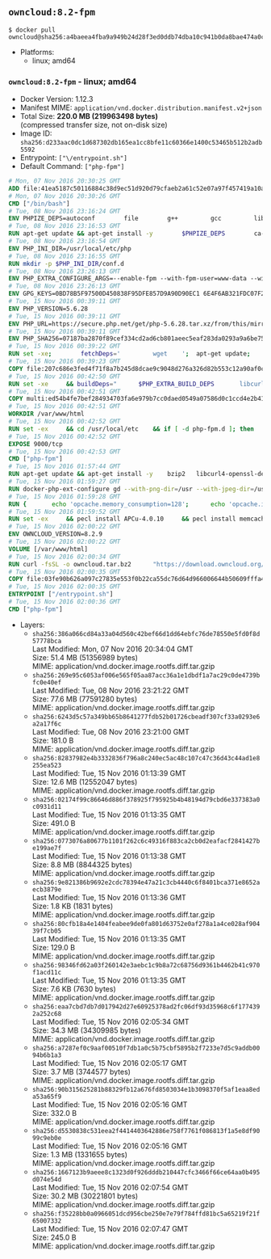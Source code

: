 ## `owncloud:8.2-fpm`

```console
$ docker pull owncloud@sha256:a4baeea4fba9a949b24d28f3ed0ddb74dba10c941b0da8bae474a0c9a89f7e92
```

-	Platforms:
	-	linux; amd64

### `owncloud:8.2-fpm` - linux; amd64

-	Docker Version: 1.12.3
-	Manifest MIME: `application/vnd.docker.distribution.manifest.v2+json`
-	Total Size: **220.0 MB (219963498 bytes)**  
	(compressed transfer size, not on-disk size)
-	Image ID: `sha256:d233aac0dc1d687302db165ea1cc8bfe11c60366e1400c53465b512b2adb5592`
-	Entrypoint: `["\/entrypoint.sh"]`
-	Default Command: `["php-fpm"]`

```dockerfile
# Mon, 07 Nov 2016 20:30:25 GMT
ADD file:41ea5187c50116884c38d9ec51d920d79cfaeb2a61c52e07a97f457419a10a4f in / 
# Mon, 07 Nov 2016 20:30:26 GMT
CMD ["/bin/bash"]
# Tue, 08 Nov 2016 23:16:24 GMT
ENV PHPIZE_DEPS=autoconf 		file 		g++ 		gcc 		libc-dev 		make 		pkg-config 		re2c
# Tue, 08 Nov 2016 23:16:53 GMT
RUN apt-get update && apt-get install -y 		$PHPIZE_DEPS 		ca-certificates 		curl 		libedit2 		libsqlite3-0 		libxml2 		xz-utils 	--no-install-recommends && rm -r /var/lib/apt/lists/*
# Tue, 08 Nov 2016 23:16:54 GMT
ENV PHP_INI_DIR=/usr/local/etc/php
# Tue, 08 Nov 2016 23:16:55 GMT
RUN mkdir -p $PHP_INI_DIR/conf.d
# Tue, 08 Nov 2016 23:26:13 GMT
ENV PHP_EXTRA_CONFIGURE_ARGS=--enable-fpm --with-fpm-user=www-data --with-fpm-group=www-data
# Tue, 08 Nov 2016 23:26:13 GMT
ENV GPG_KEYS=0BD78B5F97500D450838F95DFE857D9A90D90EC1 6E4F6AB321FDC07F2C332E3AC2BF0BC433CFC8B3
# Tue, 15 Nov 2016 00:39:11 GMT
ENV PHP_VERSION=5.6.28
# Tue, 15 Nov 2016 00:39:11 GMT
ENV PHP_URL=https://secure.php.net/get/php-5.6.28.tar.xz/from/this/mirror PHP_ASC_URL=https://secure.php.net/get/php-5.6.28.tar.xz.asc/from/this/mirror
# Tue, 15 Nov 2016 00:39:11 GMT
ENV PHP_SHA256=07187ba2870f89cef334cd2ad6cb801aeec5eaf283da0293a9a6be75d6786d11 PHP_MD5=1e01c66b2e67ab3b56a6180ee560fe4c
# Tue, 15 Nov 2016 00:39:22 GMT
RUN set -xe; 		fetchDeps=' 		wget 	'; 	apt-get update; 	apt-get install -y --no-install-recommends $fetchDeps; 	rm -rf /var/lib/apt/lists/*; 		mkdir -p /usr/src; 	cd /usr/src; 		wget -O php.tar.xz "$PHP_URL"; 		if [ -n "$PHP_SHA256" ]; then 		echo "$PHP_SHA256 *php.tar.xz" | sha256sum -c -; 	fi; 	if [ -n "$PHP_MD5" ]; then 		echo "$PHP_MD5 *php.tar.xz" | md5sum -c -; 	fi; 		if [ -n "$PHP_ASC_URL" ]; then 		wget -O php.tar.xz.asc "$PHP_ASC_URL"; 		export GNUPGHOME="$(mktemp -d)"; 		for key in $GPG_KEYS; do 			gpg --keyserver ha.pool.sks-keyservers.net --recv-keys "$key"; 		done; 		gpg --batch --verify php.tar.xz.asc php.tar.xz; 		rm -r "$GNUPGHOME"; 	fi; 		apt-get purge -y --auto-remove $fetchDeps
# Tue, 15 Nov 2016 00:39:23 GMT
COPY file:207c686e3fed4f71f8a7b245d8dcae9c9048d276a326d82b553c12a90af0c0ca in /usr/local/bin/ 
# Tue, 15 Nov 2016 00:42:50 GMT
RUN set -xe 	&& buildDeps=" 		$PHP_EXTRA_BUILD_DEPS 		libcurl4-openssl-dev 		libedit-dev 		libsqlite3-dev 		libssl-dev 		libxml2-dev 	" 	&& apt-get update && apt-get install -y $buildDeps --no-install-recommends && rm -rf /var/lib/apt/lists/* 		&& docker-php-source extract 	&& cd /usr/src/php 	&& ./configure 		--with-config-file-path="$PHP_INI_DIR" 		--with-config-file-scan-dir="$PHP_INI_DIR/conf.d" 				--disable-cgi 				--enable-ftp 		--enable-mbstring 		--enable-mysqlnd 				--with-curl 		--with-libedit 		--with-openssl 		--with-zlib 				$PHP_EXTRA_CONFIGURE_ARGS 	&& make -j "$(nproc)" 	&& make install 	&& { find /usr/local/bin /usr/local/sbin -type f -executable -exec strip --strip-all '{}' + || true; } 	&& make clean 	&& docker-php-source delete 		&& apt-get purge -y --auto-remove -o APT::AutoRemove::RecommendsImportant=false $buildDeps
# Tue, 15 Nov 2016 00:42:51 GMT
COPY multi:ed54b4fe7bef284934703fa6e979b7cc0daed0549a07586d0c1ccd4e2b41884a in /usr/local/bin/ 
# Tue, 15 Nov 2016 00:42:51 GMT
WORKDIR /var/www/html
# Tue, 15 Nov 2016 00:42:52 GMT
RUN set -ex 	&& cd /usr/local/etc 	&& if [ -d php-fpm.d ]; then 		sed 's!=NONE/!=!g' php-fpm.conf.default | tee php-fpm.conf > /dev/null; 		cp php-fpm.d/www.conf.default php-fpm.d/www.conf; 	else 		mkdir php-fpm.d; 		cp php-fpm.conf.default php-fpm.d/www.conf; 		{ 			echo '[global]'; 			echo 'include=etc/php-fpm.d/*.conf'; 		} | tee php-fpm.conf; 	fi 	&& { 		echo '[global]'; 		echo 'error_log = /proc/self/fd/2'; 		echo; 		echo '[www]'; 		echo '; if we send this to /proc/self/fd/1, it never appears'; 		echo 'access.log = /proc/self/fd/2'; 		echo; 		echo 'clear_env = no'; 		echo; 		echo '; Ensure worker stdout and stderr are sent to the main error log.'; 		echo 'catch_workers_output = yes'; 	} | tee php-fpm.d/docker.conf 	&& { 		echo '[global]'; 		echo 'daemonize = no'; 		echo; 		echo '[www]'; 		echo 'listen = [::]:9000'; 	} | tee php-fpm.d/zz-docker.conf
# Tue, 15 Nov 2016 00:42:52 GMT
EXPOSE 9000/tcp
# Tue, 15 Nov 2016 00:42:53 GMT
CMD ["php-fpm"]
# Tue, 15 Nov 2016 01:57:44 GMT
RUN apt-get update && apt-get install -y 	bzip2 	libcurl4-openssl-dev 	libfreetype6-dev 	libicu-dev 	libjpeg-dev 	libldap2-dev 	libmcrypt-dev 	libmemcached-dev 	libpng12-dev 	libpq-dev 	libxml2-dev 	&& rm -rf /var/lib/apt/lists/*
# Tue, 15 Nov 2016 01:59:27 GMT
RUN docker-php-ext-configure gd --with-png-dir=/usr --with-jpeg-dir=/usr 	&& docker-php-ext-configure ldap --with-libdir=lib/x86_64-linux-gnu/ 	&& docker-php-ext-install exif gd intl ldap mbstring mcrypt mysql opcache pdo_mysql pdo_pgsql pgsql zip
# Tue, 15 Nov 2016 01:59:28 GMT
RUN { 		echo 'opcache.memory_consumption=128'; 		echo 'opcache.interned_strings_buffer=8'; 		echo 'opcache.max_accelerated_files=4000'; 		echo 'opcache.revalidate_freq=60'; 		echo 'opcache.fast_shutdown=1'; 		echo 'opcache.enable_cli=1'; 	} > /usr/local/etc/php/conf.d/opcache-recommended.ini
# Tue, 15 Nov 2016 01:59:52 GMT
RUN set -ex 	&& pecl install APCu-4.0.10 	&& pecl install memcached-2.2.0 	&& pecl install redis-2.2.8 	&& docker-php-ext-enable apcu memcached redis
# Tue, 15 Nov 2016 02:00:22 GMT
ENV OWNCLOUD_VERSION=8.2.9
# Tue, 15 Nov 2016 02:00:22 GMT
VOLUME [/var/www/html]
# Tue, 15 Nov 2016 02:00:34 GMT
RUN curl -fsSL -o owncloud.tar.bz2 		"https://download.owncloud.org/community/owncloud-${OWNCLOUD_VERSION}.tar.bz2" 	&& curl -fsSL -o owncloud.tar.bz2.asc 		"https://download.owncloud.org/community/owncloud-${OWNCLOUD_VERSION}.tar.bz2.asc" 	&& export GNUPGHOME="$(mktemp -d)" 	&& gpg --keyserver ha.pool.sks-keyservers.net --recv-keys E3036906AD9F30807351FAC32D5D5E97F6978A26 	&& gpg --batch --verify owncloud.tar.bz2.asc owncloud.tar.bz2 	&& rm -r "$GNUPGHOME" owncloud.tar.bz2.asc 	&& tar -xjf owncloud.tar.bz2 -C /usr/src/ 	&& rm owncloud.tar.bz2
# Tue, 15 Nov 2016 02:00:35 GMT
COPY file:03fe90b626a097c27835e553f0b22ca55dc76d64d966006644b50609fffa4161 in /entrypoint.sh 
# Tue, 15 Nov 2016 02:00:35 GMT
ENTRYPOINT ["/entrypoint.sh"]
# Tue, 15 Nov 2016 02:00:36 GMT
CMD ["php-fpm"]
```

-	Layers:
	-	`sha256:386a066cd84a33a04d560c42bef66d1dd64ebfc76de78550e5fd0f8d57778bca`  
		Last Modified: Mon, 07 Nov 2016 20:34:04 GMT  
		Size: 51.4 MB (51356989 bytes)  
		MIME: application/vnd.docker.image.rootfs.diff.tar.gzip
	-	`sha256:269e95c6053af006e565f05aa87acc36a1e1dbdf1a7ac29c0de4739bfc0e40ef`  
		Last Modified: Tue, 08 Nov 2016 23:21:22 GMT  
		Size: 77.6 MB (77591280 bytes)  
		MIME: application/vnd.docker.image.rootfs.diff.tar.gzip
	-	`sha256:6243d5c57a349bb65b8641277fdb52b01726cbeadf307cf33a0293e6a2a17f6c`  
		Last Modified: Tue, 08 Nov 2016 23:21:00 GMT  
		Size: 181.0 B  
		MIME: application/vnd.docker.image.rootfs.diff.tar.gzip
	-	`sha256:82837982e4b3332836f796a8c240ec5ac48c107c47c36d43c44ad1e8255ea523`  
		Last Modified: Tue, 15 Nov 2016 01:13:39 GMT  
		Size: 12.6 MB (12552047 bytes)  
		MIME: application/vnd.docker.image.rootfs.diff.tar.gzip
	-	`sha256:02174f99c86646d886f378925f795925b4b48194d79cbd6e337383a0c0931d11`  
		Last Modified: Tue, 15 Nov 2016 01:13:35 GMT  
		Size: 491.0 B  
		MIME: application/vnd.docker.image.rootfs.diff.tar.gzip
	-	`sha256:0773076a80677b1101f262c6c49316f883ca2cb0d2eafacf2841427be199ae7f`  
		Last Modified: Tue, 15 Nov 2016 01:13:38 GMT  
		Size: 8.8 MB (8844325 bytes)  
		MIME: application/vnd.docker.image.rootfs.diff.tar.gzip
	-	`sha256:9e821386b9692e2cdc78394e47a21c3cb4440c6f8401bca371e8652aecb3879e`  
		Last Modified: Tue, 15 Nov 2016 01:13:36 GMT  
		Size: 1.8 KB (1831 bytes)  
		MIME: application/vnd.docker.image.rootfs.diff.tar.gzip
	-	`sha256:80cfb18a4e1404feabee9de0fa801d63752e0af278a1a4ce028af90439f7cb05`  
		Last Modified: Tue, 15 Nov 2016 01:13:35 GMT  
		Size: 129.0 B  
		MIME: application/vnd.docker.image.rootfs.diff.tar.gzip
	-	`sha256:98346fd62a03f260142e3aebc1c9b8a72c68756d9361b4462b41c970f1acd11c`  
		Last Modified: Tue, 15 Nov 2016 01:13:35 GMT  
		Size: 7.6 KB (7630 bytes)  
		MIME: application/vnd.docker.image.rootfs.diff.tar.gzip
	-	`sha256:eaa7cbd7db7d017942d27e60925378ad2fc06df93d35968c6f1774392a252c68`  
		Last Modified: Tue, 15 Nov 2016 02:05:34 GMT  
		Size: 34.3 MB (34309985 bytes)  
		MIME: application/vnd.docker.image.rootfs.diff.tar.gzip
	-	`sha256:a7287ef0c9aaf00510f7db1a0c5b75cbf5895b2f7233e7d5c9addb0094b6b1a3`  
		Last Modified: Tue, 15 Nov 2016 02:05:17 GMT  
		Size: 3.7 MB (3744577 bytes)  
		MIME: application/vnd.docker.image.rootfs.diff.tar.gzip
	-	`sha256:90b315625281b88329fb12a676fd8503034e1b3098370f5af1eaa8eda53a65f9`  
		Last Modified: Tue, 15 Nov 2016 02:05:16 GMT  
		Size: 332.0 B  
		MIME: application/vnd.docker.image.rootfs.diff.tar.gzip
	-	`sha256:d5530838c531eea2f4414403642886e758f7761f086813f1a5e8df9099c9eb0e`  
		Last Modified: Tue, 15 Nov 2016 02:05:16 GMT  
		Size: 1.3 MB (1331655 bytes)  
		MIME: application/vnd.docker.image.rootfs.diff.tar.gzip
	-	`sha256:1667123b9aeee8c1323d0f926dddb210447cfc3466f66ce64aa0b495d074e54d`  
		Last Modified: Tue, 15 Nov 2016 02:07:54 GMT  
		Size: 30.2 MB (30221801 bytes)  
		MIME: application/vnd.docker.image.rootfs.diff.tar.gzip
	-	`sha256:f35228bb0a0966051dcd956cbe250e7e79f784ffd81bc5a65219f21f65007332`  
		Last Modified: Tue, 15 Nov 2016 02:07:47 GMT  
		Size: 245.0 B  
		MIME: application/vnd.docker.image.rootfs.diff.tar.gzip
